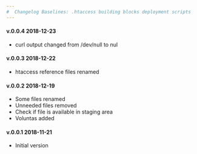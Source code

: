 ```yaml
---
#  Changelog Baselines: .htaccess building blocks deployment scripts
---
```

<h4>v.0.0.4 2018-12-23</h4>
<ul>
<li>curl output changed from /dev/null to nul </li>
</ul>

<h4>v.0.0.3 2018-12-22</h4>
<ul>
<li>htaccess reference files renamed</li>
</ul>

<h4>v.0.0.2 2018-12-19</h4>
<ul>
<li>Some files renamed</li>
<li>Unneeded files removed</li>
<li>Check if file is available in staging area</li>
<li>Voluntas added</li>
</ul>

<h4>v.0.0.1 2018-11-21</h4>
<ul>
<li>Initial version</li>
</ul>
